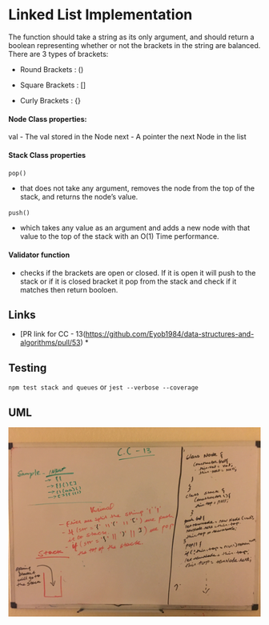 # Linked List Implementation
The function should take a string as its only argument, and should return a boolean representing whether or not the brackets in the string are balanced. There are 3 types of brackets:

* Round Brackets : ()

* Square Brackets : []

* Curly Brackets : {}

#### Node Class properties:

val - The val stored in the Node
next - A pointer the next Node in the list

#### Stack Class properties

`pop()`

  * that does not take any argument, removes the node from the top of the stack, and returns the node’s value.

`push()`

  * which takes any value as an argument and adds a new node with that value to the top of the stack with an O(1) Time performance.



#### Validator function
  * checks if the brackets are open or closed. If it is open it will push to the stack or if it is closed bracket it pop from the stack and check if it matches then return booloen.




    
## Links

* [PR link for CC - 13(https://github.com/Eyob1984/data-structures-and-algorithms/pull/53) *

    
    
## Testing
  `npm test stack and queues` or `jest --verbose --coverage`

## UML
![UML for CC-1](./asset/image/UML-CC-13.jpg)
